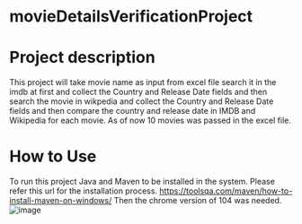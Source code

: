 # movieDetailsVerificationProject

# Project description
This project will take movie name as input from excel file search it in the imdb at first and collect the Country and Release Date fields and then search the movie in wikpedia and collect the Country and Release Date fields and then compare the country and release date in IMDB and Wikipedia for each movie.
As of now 10 movies was passed in the excel file.

# How to Use
To run this project Java and Maven to be installed in the system. Please refer this url for the installation process.
https://toolsqa.com/maven/how-to-install-maven-on-windows/
Then the chrome version of 104 was needed.
![image](https://user-images.githubusercontent.com/24726373/184782003-3e8c1e0f-1b81-49ac-ac3e-d84208a64869.png)

